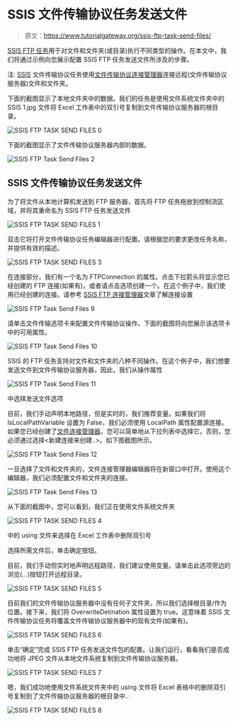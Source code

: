 # SSIS 文件传输协议任务发送文件

> 原文：<https://www.tutorialgateway.org/ssis-ftp-task-send-files/>

[SSIS FTP 任务](https://www.tutorialgateway.org/ssis-ftp-task/)用于对文件和文件夹(或目录)执行不同类型的操作。在本文中，我们将通过示例向您展示配置 SSIS FTP 任务发送文件所涉及的步骤。

注: [SSIS](https://www.tutorialgateway.org/ssis/) 文件传输协议任务使用[文件传输协议连接管理器](https://www.tutorialgateway.org/ssis-ftp-connection-manager/)连接远程(文件传输协议服务器)文件和文件夹。

下面的截图显示了本地文件夹中的数据。我们的任务是使用文件系统文件夹中的 SSIS 1.jpg 文件将 Excel 工作表中的双引号复制到文件传输协议服务器的根目录。

![SSIS FTP TASK SEND FILES 0](img/09345abf43c9aead210b808a1e0febea.png)

下面的截图显示了文件传输协议服务器内部的数据。

![SSIS FTP Task Send Files 2](img/a23e2a3677c5b53ddbf88e6faf178841.png)

## SSIS 文件传输协议任务发送文件

为了将文件从本地计算机发送到 FTP 服务器，首先将 FTP 任务拖放到控制流区域，并将其重命名为 SSIS FTP 任务发送文件

![SSIS FTP TASK SEND FILES 1](img/c7ca0030bf27ce7eae6828e4a2fb810c.png)

双击它将打开文件传输协议任务编辑器进行配置。请根据您的要求更改任务名称，并提供有效的描述。

![SSIS FTP TASK SEND FILES 3](img/132865784bc006a472255b9ae1e54ff3.png)

在连接部分，我们有一个名为 FTPConnection 的属性。点击下拉箭头将显示您已经创建的 FTP 连接(如果有)，或者请点击<new connection..="">选项创建一个。在这个例子中，我们使用已经创建的连接。请参考 [SSIS FTP 连接管理器](https://www.tutorialgateway.org/ssis-ftp-connection-manager/)文章了解连接设置</new>

![SSIS FTP Task Send Files 9](img/219d104196eb09717101eb04502c5392.png)

请单击文件传输选项卡来配置文件传输协议操作。下面的截图将向您展示该选项卡中的可用属性。

![SSIS FTP Task Send Files 10](img/5b7a979f761dae6cf1f70ecede765bb0.png)

SSIS 的 FTP 任务支持对文件和文件夹的八种不同操作。在这个例子中，我们想要发送文件到文件传输协议服务器，因此，我们从操作属性

![SSIS FTP Task Send Files 11](img/28b91a345697cb37f7ee6e7c035ff74f.png)

中选择发送文件选项

目前，我们手动声明本地路径，但是实时的，我们推荐变量。如果我们将 IsLocalPathVariable 设置为 False，我们必须使用 LocalPath 属性配置源连接。如果您已经创建了[文件连接管理器](https://www.tutorialgateway.org/file-connection-manager-in-ssis/)，您可以简单地从下拉列表中选择它，否则，您必须通过选择<新建连接来创建..>。如下图截图所示。

![SSIS FTP Task Send Files 12](img/441b3328e13423fdf6c286acf9ca9476.png)

一旦选择了文件和文件夹的<new connection..="">，文件连接管理器编辑器将在新窗口中打开。使用这个编辑器，我们必须配置文件和文件夹的连接。</new>

![SSIS FTP Task Send Files 13](img/7cf4a352c5a50c49545cc7426d87ce0c.png)

从下面的截图中，您可以看到，我们正在使用文件系统文件夹

![SSIS FTP TASK SEND FILES 4](img/b2c2bd6d4dcf4d5c5dfcd04964da7284.png)

中的 using 文件来选择在 Excel 工作表中删除双引号

选择所需文件后，单击确定按钮。

目前，我们手动但实时地声明远程路径，我们建议使用变量。请单击此选项旁边的浏览(…)按钮打开远程目录。

![SSIS FTP TASK SEND FILES 5](img/daa604900a79c69881bb80a57228400e.png)

目前我们的文件传输协议服务器中没有任何子文件夹，所以我们选择根目录/作为位置。接下来，我们将 OverwriteDetination 属性设置为 true。这意味着 SSIS 文件传输协议任务将覆盖文件传输协议服务器中的现有文件(如果有)。

![SSIS FTP TASK SEND FILES 6](img/0bbc63843c1df598d2bed7ca02654b57.png)

单击“确定”完成 SSIS FTP 任务发送文件包的配置。让我们运行，看看我们是否成功地将 JPEG 文件从本地文件系统复制到文件传输协议服务器。

![SSIS FTP TASK SEND FILES 7](img/7c1f6aee540a6adb6814112964bab557.png)

嗯，我们成功地使用文件系统文件夹中的 using 文件将 Excel 表格中的删除双引号复制到了文件传输协议服务器的根目录中..

![SSIS FTP TASK SEND FILES 8](img/d12582dfac57fdb6fbc9c7349684e800.png)